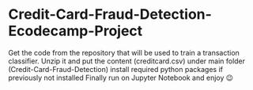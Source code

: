 # Credit-Card-Fraud-Detection-Ecodecamp-Project
Get the code from the repository  that will be used to train a transaction classifier. Unzip it and put the content (creditcard.csv) under main folder (Credit-Card-Fraud-Detection)  install required python packages if previously not installed  Finally run on Jupyter Notebook and enjoy 😉
